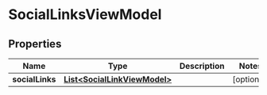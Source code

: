 # SocialLinksViewModel

## Properties
Name | Type | Description | Notes
------------ | ------------- | ------------- | -------------
**socialLinks** | [**List&lt;SocialLinkViewModel&gt;**](SocialLinkViewModel.md) |  |  [optional]
